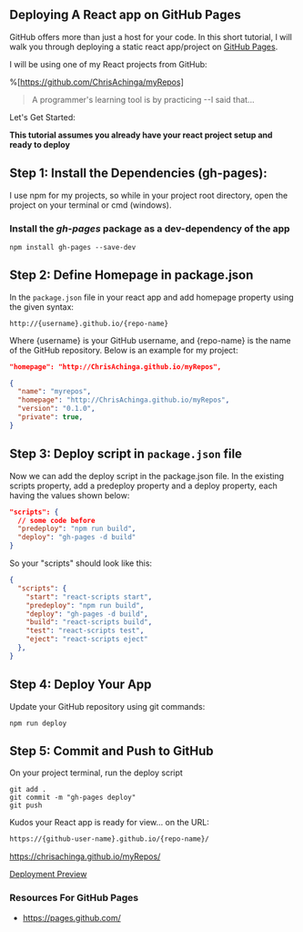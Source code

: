 ## Deploying A React app on GitHub Pages

GitHub offers more than just a host for your code. In this short tutorial, I will walk you through deploying a static react app/project on  [GitHub Pages](https://pages.github.com/).

I will be using one of my React projects from GitHub:

%[https://github.com/ChrisAchinga/myRepos]

>A programmer's learning tool is by practicing     --I said that...

Let's Get Started:

**This tutorial assumes you already have your react project setup and ready to deploy**

## Step 1: Install the Dependencies (gh-pages):

I use npm for my projects, so while in your project root directory, open the project on your terminal or cmd (windows).

### Install the *gh-pages* package as a dev-dependency of the app

```shell
npm install gh-pages --save-dev
```

## Step 2: Define Homepage in package.json

In the `package.json` file in your react app and add homepage property using the given syntax:

```shell
http://{username}.github.io/{repo-name}
```

Where {username} is your GitHub username, and {repo-name} is the name of the GitHub repository. Below is an example for my project:

```JSON
"homepage": "http://ChrisAchinga.github.io/myRepos",
```

```JSON
{
  "name": "myrepos",
  "homepage": "http://ChrisAchinga.github.io/myRepos",
  "version": "0.1.0",
  "private": true,
}
```

## Step 3: Deploy script in `package.json` file

Now we can add the deploy script in the package.json file. In the existing scripts property, add a predeploy property and a deploy property, each having the values shown below:

```JSON
"scripts": {
  // some code before
  "predeploy": "npm run build",
  "deploy": "gh-pages -d build"
}
```

So your "scripts" should look like this:

```JSON
{
  "scripts": {
    "start": "react-scripts start",
    "predeploy": "npm run build",
    "deploy": "gh-pages -d build",
    "build": "react-scripts build",
    "test": "react-scripts test",
    "eject": "react-scripts eject"
  },
}
```

## Step 4: Deploy Your App
Update your GitHub repository using git commands:

```shell
npm run deploy
```

## Step 5: Commit and Push to GitHub

On your project terminal, run the deploy script

```shell
git add .
git commit -m "gh-pages deploy"
git push
```

Kudos your React app is ready for view... on  the URL: 

```txt
https://{github-user-name}.github.io/{repo-name}/
```

https://chrisachinga.github.io/myRepos/

[Deployment Preview](https://chrisachinga.github.io/myRepos/)

### Resources For GitHub Pages

- https://pages.github.com/






